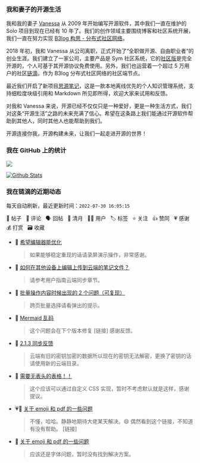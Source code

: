 ### 我和妻子的开源生活

我和我的妻子 [Vanessa](https://github.com/Vanessa219) 从 2009 年开始编写开源软件，其中我们一直在维护的 Solo 项目到现在已经有 10 年了。我们的创作领域主要围绕博客和社区系统开展，我们一直在努力实现 [B3log 构思 - 分布式社区网络](https://ld246.com/article/1546941897596)。

2018 年初，我和 Vanessa 从公司离职，正式开始了“全职做开源、自由职业者”的创业生涯。我们建立了一家公司，主要产品是 Sym 社区系统，它的[社区版](https://github.com/88250/symphony)是完全开源的，个人可基于其开源协议免费使用。另外，我们也运营着一个超过 5 万用户的社区[链滴](https://ld246.com)，作为 B3log 分布式社区网络的社区端节点。

最近我们开启了新项目[思源笔记](https://github.com/siyuan-note/siyuan)，这是一款本地离线优先的个人知识管理系统，支持细粒度块级引用和 Markdown 所见即所得，欢迎大家来试用和反馈。

对我和 Vanessa 来说，开源已经不仅仅只是一种爱好，更是一种生活方式，我们对这条“开源生活”之路的未来充满了信心。希望在这条路上我们能通过开源软件帮助到其他人，同时其他人也能帮助到我们。

开源连接你我，开源构建未来，让我们一起走进开源的世界！

### 我在 GitHub 上的统计

<a title="Hits" target="_blank" href="https://github.com/88250/88250"><img src="https://hits.b3log.org/88250/88250.svg"></a>

[![Github Stats](https://github-readme-stats.vercel.app/api?username=88250&theme=tokyonight&show_icons=true)](https://github.com/88250)

<!--events start -->

### 我在链滴的近期动态

每天自动刷新，最近更新时间：`2022-07-30 16:05:15`

📝 帖子 &nbsp; 💬 评论 &nbsp; 🗣 回帖 &nbsp; 🌙 清月 &nbsp; 👨‍💻 用户 &nbsp; 🏷️ 标签 &nbsp; ⭐️ 关注 &nbsp; 👍 赞同 &nbsp; 💗 感谢 &nbsp; 💰 打赏 &nbsp; 🗃 收藏

* 💬 [希望编辑器能优化](https://ld246.com/article/1659141425095/comment/1659153821445#comments)

  > 如果能够稳定重现的话请录屏演示操作，非常感谢。
* 💬 [如何在其他设备上编辑上传到云端的笔记文件？](https://ld246.com/article/1659146506652/comment/1659146855888#comments)

  > 请参考用户指南云端同步章节。
* 💬 [批量操作内容时候出现的 2 个问题（可复现）](https://ld246.com/article/1659145694413/comment/1659145887353#comments)

  > 跨页批量选择请看弹出的提示。
* 💬 [Mermaid 乱码](https://ld246.com/article/1659144493665/comment/1659145239182#comments)

  > 这个问题会在下个版本修复 [链接] 感谢反馈。
* 💬 [2.1.3 同步反馈](https://ld246.com/article/1659138381159/comment/1659141036598#comments)

  > 云端有旧的密钥加密的数据所以现在的密钥无法解密，更换了密钥的话请使用新的云端目录。
* 💬 [需要无表头的表格！！](https://ld246.com/article/1657767646746/comment/1659107033015#comments)

  > 这个应该可以通过自定义 CSS 实现，暂时不考虑默认就是这样，感谢提议。
* 💗💬 [关于 emoji 和 pdf 的一些问题](https://ld246.com/article/1659020863452/comment/1659100864261#comments)

  > 不懂，哈哈。静静地期待大佬某天解决。😄 偶然看到这个链接，不知道有没有帮助。 [链接]
* 💬 [关于 emoji 和 pdf 的一些问题](https://ld246.com/article/1659020863452/comment/1659087894888#comments)

  > 应该还是字体问题，暂时没有找到解决方案。


<!--events end -->
